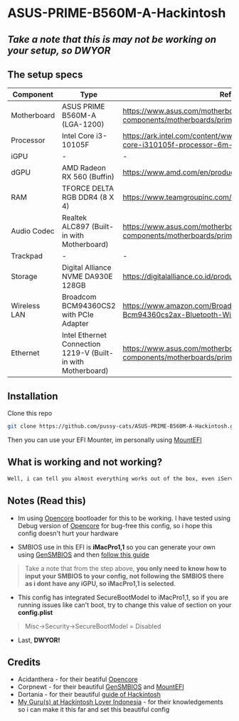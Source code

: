 # ASUS-PRIME-B560M-A-Hackintosh

## *Take a note that this is may not be working on your setup, so DWYOR*

## The setup specs

| Component | Type | Reference |
| ------ | ------ | ----- |
| Motherboard | ASUS PRIME B560M-A (LGA-1200) | https://www.asus.com/motherboards-components/motherboards/prime/prime-b560m-a/
| Processor | Intel Core i3-10105F | https://ark.intel.com/content/www/id/id/ark/products/203474/intel-core-i310105f-processor-6m-cache-up-to-4-40-ghz.html
| iGPU | - | - |
| dGPU | AMD Radeon RX 560 (Buffin) | https://www.amd.com/en/products/graphics/radeon-rx-560 |
| RAM | TFORCE DELTA RGB DDR4 (8 X 4)  | https://www.teamgroupinc.com/en/product/delta-rgb-ddr4 |
| Audio Codec | Realtek ALC897 (Built-in with Motherboard) | https://www.asus.com/motherboards-components/motherboards/prime/prime-b560m-a/
| Trackpad | - | - |
| Storage | Digital Alliance NVME DA930E 128GB | https://digitalalliance.co.id/produk/m-2-pro-nvme-128gb/ |
| Wireless LAN | Broadcom BCM94360CS2 with PCIe Adapter | https://www.amazon.com/Broadcom-Bcm94360cs2-Bcm94360cs2ax-Bluetooth-Wireless/dp/B00PDNDQ0K
| Ethernet | Intel Ethernet Connection 1219-V (Built-in with Motherboard) | https://www.asus.com/motherboards-components/motherboards/prime/prime-b560m-a/

## Installation
Clone this repo
```sh
git clone https://github.com/pussy-cats/ASUS-PRIME-B560M-A-Hackintosh.git
```
Then you can use your EFI Mounter, im personally using [MountEFI][MountEFI]

## What is working and not working?
```sh
Well, i can tell you almost everything works out of the box, even iServices if you choose the right SMBIOS
```

## Notes (Read this)

- Im using [Opencore] bootloader for this to be working. I have tested using Debug version of [Opencore] for bug-free this config, so i hope this config doesn't hurt your hardware

- SMBIOS use in this EFI is **iMacPro1,1** so you can generate your own using [GenSMBIOS] and then [follow this guide][SMBIOSGuide]

> Take a note that from the step above, **you only need to know how to input your SMBIOS to your config, not following the SMBIOS there as i dont have any iGPU, so **iMacPro1,1** is selected**.

- This config has integrated SecureBootModel to iMacPro1,1, so if you are running issues like can't boot, try to change this value of section on your **config.plist**

> Misc->Security->SecureBootModel = Disabled

- Last, **DWYOR!**

## Credits
- Acidanthera - for their beatiful [Opencore]
- Corpnewt - for their beautiful [GenSMBIOS] and [MountEFI]
- Dortania - for their beautiful [guide of Hackintosh][Dortania]
- [My Guru(s) at Hackintosh Lover Indonesia][HackintoshLoverIndonesia] - for their knowledgements so i can make it this far and set this beautiful config

[//]: #
[MountEFI]: <https://github.com/corpnewt/MountEFI>
[Opencore]: <https://github.com/acidanthera/OpenCorePkg>
[GenSMBIOS]: <https://github.com/corpnewt/GenSMBIOS>
[SMBIOSGuide]: <https://dortania.github.io/OpenCore-Install-Guide/config.plist/comet-lake.html#platforminfo>
[Dortania]: <https://dortania.github.io>
[HackintoshLoverIndonesia]: <https://t.me/HackintoshLover>
